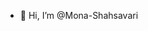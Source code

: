 - 👋 Hi, I’m @Mona-Shahsavari


<!---
Mona-Shahsavari/Mona-Shahsavari is a ✨ special ✨ repository because its `README.md` (this file) appears on your GitHub profile.
You can click the Preview link to take a look at your changes.
--->
